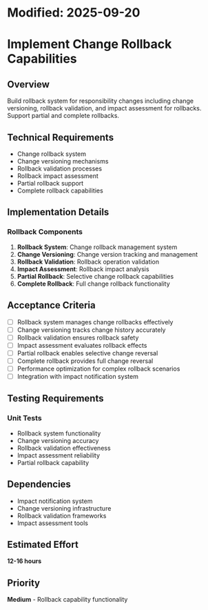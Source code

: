 # Modified: 2025-09-20

# Implement Change Rollback Capabilities

## Overview
Build rollback system for responsibility changes including change versioning, rollback validation, and impact assessment for rollbacks. Support partial and complete rollbacks.

## Technical Requirements
- Change rollback system
- Change versioning mechanisms
- Rollback validation processes
- Rollback impact assessment
- Partial rollback support
- Complete rollback capabilities

## Implementation Details
### Rollback Components
1. **Rollback System**: Change rollback management system
2. **Change Versioning**: Change version tracking and management
3. **Rollback Validation**: Rollback operation validation
4. **Impact Assessment**: Rollback impact analysis
5. **Partial Rollback**: Selective change rollback capabilities
6. **Complete Rollback**: Full change rollback functionality

## Acceptance Criteria
- [ ] Rollback system manages change rollbacks effectively
- [ ] Change versioning tracks change history accurately
- [ ] Rollback validation ensures rollback safety
- [ ] Impact assessment evaluates rollback effects
- [ ] Partial rollback enables selective change reversal
- [ ] Complete rollback provides full change reversal
- [ ] Performance optimization for complex rollback scenarios
- [ ] Integration with impact notification system

## Testing Requirements
### Unit Tests
- Rollback system functionality
- Change versioning accuracy
- Rollback validation effectiveness
- Impact assessment reliability
- Partial rollback capability

## Dependencies
- Impact notification system
- Change versioning infrastructure
- Rollback validation frameworks
- Impact assessment tools

## Estimated Effort
**12-16 hours**

## Priority
**Medium** - Rollback capability functionality
